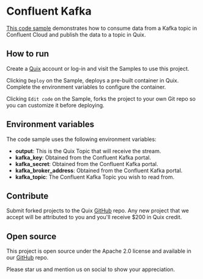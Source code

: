 # Confluent Kafka

[This code sample](https://github.com/quixio/quix-samples/tree/develop/python/sources/confluent_kafka) demonstrates how to consume data from a Kafka topic in Confluent Cloud and publish the data to a topic in Quix.

## How to run

Create a [Quix](https://portal.platform.quix.ai/self-sign-up?xlink=github) account or log-in and visit the Samples to use this project.

Clicking `Deploy` on the Sample, deploys a pre-built container in Quix. Complete the environment variables to configure the container.

Clicking `Edit code` on the Sample, forks the project to your own Git repo so you can customize it before deploying.

## Environment variables

The code sample uses the following environment variables:

- **output**: This is the Quix Topic that will receive the stream.
- **kafka_key**: Obtained from the Confluent Kafka portal.
- **kafka_secret**: Obtained from the Confluent Kafka portal.
- **kafka_broker_address**: Obtained from the Confluent Kafka portal.
- **kafka_topic**: The Confluent Kafka Topic you wish to read from.

## Contribute

Submit forked projects to the Quix [GitHub](https://github.com/quixio/quix-samples) repo. Any new project that we accept will be attributed to you and you'll receive $200 in Quix credit.

## Open source

This project is open source under the Apache 2.0 license and available in our [GitHub](https://github.com/quixio/quix-samples) repo.

Please star us and mention us on social to show your appreciation.
